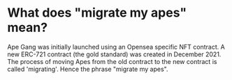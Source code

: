 # What does "migrate my apes" mean?

Ape Gang was initially launched using an Opensea specific NFT contract. A new ERC-721 contract (the gold standard) was created in December 2021. The process of moving Apes from the old contract to the new contract is called 'migrating'. Hence the phrase "migrate my apes".
